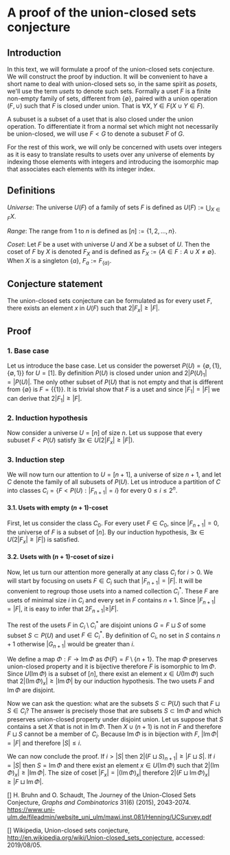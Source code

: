 # A proof of the union-closed sets conjecture

## Introduction

In this text, we will formulate a proof of the union-closed sets conjecture. We will construct the proof by induction. It will be convenient to have a short name to deal with union-closed sets so, in the same spirit as _posets_, we'll use the term _usets_ to denote such sets. Formally a uset $F$ is a finite non-empty family of sets, different from $\{\emptyset\}$, paired with a union operation $(F, \cup)$ such that $F$ is closed under union. That is $\forall X, Y \in F (X \cup Y \in F)$.

A subuset is a subset of a uset that is also closed under the union operation. To differentiate it from a normal set which might not necessarily be union-closed, we will use $F < G$ to denote a subuset $F$ of $G$.

For the rest of this work, we will only be concerned with usets over integers as it is easy to translate results to usets over any universe of elements by indexing those elements with integers and introducing the isomorphic map that associates each elements with its integer index.

## Definitions

_Universe_:
    The universe $U(F)$ of a family of sets $F$ is defined as $U(F) := \bigcup_{X \in F} X$.

_Range_:
    The range from $1$ to $n$ is defined as $[n] := \{1, 2, ..., n\}$.

_Coset_:
    Let $F$ be a uset with universe $U$ and $X$ be a subset of $U$. Then the coset of $F$ by $X$ is denoted $F_X$ and is defined as $F_X := \{A \in F: A \cup X \neq \emptyset\}$. When $X$ is a singleton $\{a\}$, $F_a := F_{\{a\}}$.

## Conjecture statement

The union-closed sets conjecture can be formulated as for every uset $F$, there exists an element $x$ in $U(F)$ such that $2 |F_x| \ge |F|$. 

## Proof

### 1. Base case

Let us introduce the base case. Let us consider the powerset $P(U) = \{\emptyset, \{1\}, \{\emptyset, 1\}\}$ for $U = [1]$. By definition $P(U)$ is closed under union and $2 |P(U)_1| = |P(U)|$. The only other subset of $P(U)$ that is not empty and that is different from $\{\emptyset\}$ is $F = \{\{1\}\}$. It is trivial show that $F$ is a uset and since $|F_1| = |F|$ we can derive that $2 |F_1| \ge |F|$.

### 2. Induction hypothesis

Now consider a universe $U = [n]$ of size $n$. Let us suppose that every subuset $F < P(U)$ satisfy $\exists x \in U (2 |F_x| \ge |F|)$.

### 3. Induction step

We will now turn our attention to $U = [n + 1]$, a universe of size $n + 1$, and let $C$ denote the family of all subusets of $P(U)$. Let us introduce a partition of $C$ into classes $C_i = \{F < P(U): |F_{n + 1}| = i\}$ for every $0 \le i \le 2^n$.

#### 3.1. Usets with empty $(n + 1)$-coset

First, let us consider the class $C_0$. For every uset $F \in C_0$, since $|F_{n + 1}| = 0$, the universe of $F$ is a subset of $[n]$. By our induction hypothesis, $\exists x \in U (2 |F_x| \ge |F|)$ is satisfied.

#### 3.2. Usets with $(n + 1)$-coset of size i

Now, let us turn our attention more generally at any class $C_i$ for $i > 0$. We will start by focusing on usets $F \in C_i$ such that $|F_{n + 1}| = |F|$. It will be convenient to regroup those usets into a named collection $C_i^*$. These $F$ are usets of minimal size $i$ in $C_i$ and every set in $F$ contains $n + 1$. Since $|F_{n + 1}| = |F|$, it is easy to infer that $2 F_{n + 1}| \ge |F|$.

The rest of the usets $F$ in $C_i \setminus C_i^*$ are disjoint unions $G = F \sqcup S$ of some subset $S \subset P(U)$ and uset $F \in C_i^*$. By definition of $C_i$, no set in $S$ contains $n + 1$ otherwise $|G_{n + 1}|$ would be greater than $i$.

We define a map $\Phi: F \to \mathop {Im} \Phi$ as $\Phi(F) = F \setminus \{n + 1\}$. The map $\Phi$ preserves union-closed property and it is bijective therefore $F$ is isomorphic to $\mathop {Im} \Phi$. Since $U(\mathop {Im} \Phi)$ is a subset of $[n]$, there exist an element $x \in U(\mathop {Im} \Phi)$ such that $2 |(\mathop {Im} \Phi)_x| \ge |\mathop {Im} \Phi|$ by our induction hypothesis. The two usets $F$ and $\mathop {Im} \Phi$ are disjoint.

Now we can ask the question: what are the subsets $S \subset P(U)$ such that $F \sqcup S \in C_i$? The answer is precisely those that are subsets $S \subset \mathop {\mathop {Im}} \Phi$ and which preserves union-closed property under disjoint union. Let us suppose that $S$ contains a set $X$ that is not in $\mathop {Im} \Phi$. Then $X \cup (n + 1)$ is not in $F$ and therefore $F \sqcup S$ cannot be a member of $C_i$. Because $\mathop {Im} \Phi$ is in bijection with $F$, $|\mathop {Im} \Phi| = |F|$ and therefore $|S| \le i$.

We can now conclude the proof. If $i > |S|$ then $2 |(F \sqcup S)_{n + 1}| \ge |F \sqcup S|$. If $i = |S|$ then $S = \mathop {Im} \Phi$ and there exist an element $x \in U(\mathop {Im} \Phi)$ such that $2 |(\mathop {Im} \Phi)_x| \ge |\mathop {Im} \Phi|$. The size of coset $|F_x| = |(\mathop {Im} \Phi)_x|$ therefore $2 |(F \sqcup \mathop {Im} \Phi)_x| \ge |F \sqcup \mathop {Im} \Phi|$.

[] H. Bruhn and O. Schaudt, The Journey of the Union-Closed Sets Conjecture, _Graphs and Combinatorics_ 31(6) (2015), 2043-2074. https://www.uni-ulm.de/fileadmin/website_uni_ulm/mawi.inst.081/Henning/UCSurvey.pdf

[] Wikipedia, Union-closed sets conjecture, http://en.wikipedia.org/wiki/Union-closed_sets_conjecture, accessed: 2019/08/05.